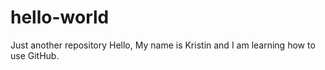 # hello-world
Just another repository
Hello,
My name is Kristin and I am learning how to use GitHub.
